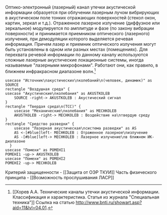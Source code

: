 
Оптико-электронный (лазерный) канал утечки акустической информации образуется при облучении лазерным лучом вибрирующих в акустическом поле тонких отражающих поверхностей (стекол окон, картин, зеркал и т.д.). Отраженное лазерное излучение (диффузное или зеркальное) модулируется по амплитуде и фазе (по закону вибрации поверхности) и принимается приемником оптического (лазерного) излучения, при демодуляции которого выделяется речевая информация. Причем лазер и приемник оптического излучения могут быть установлены в одном или разных местах (помещениях). Для перехвата речевой информации по данному каналу используются сложные лазерные акустические локационные системы, иногда называемые "лазерными микрофонами". Работают они, как правило, в ближнем инфракрасном диапазоне волн.[^1]


```plantuml
usecase "Источник\nакустических\nколебаний\n(человек, динамик)" as SOURCE
rectangle "Воздушная среда" {
usecase "Акустические\nколебания" as AKUSTKOLEB
    SOURCE -right-> AKUSTKOLEB : Акустический сигнал
}
rectangle "Твердая среда\n(ТСС)" {
    usecase "Механические\nколебания" as MECHKOLEB
    AKUSTKOLEB -right-> MECHKOLEB : Воздействие на\nтвердую среду
}
rectangle "Средство разведки" {
    usecase "Лазерная акустическая\nсистема разведки" as AS
    AS <-[#blue]left- MECHKOLEB : Отраженное лазерное\nизлучение
    AS -[#blue]left-> MECHKOLEB : Лазерное излучение\nв ближнем ИК-диапазоне
  }
usecase "Помехи" as POMEHI1
POMEHI1 -up-> AKUSTKOLEB
usecase "Помехи" as POMEHI2
POMEHI2 -up-> MECHKOLEB
```

Критерий защищенности - [[Защита от ОЭР ТКУИ]]
Часть физического принципа - [[Возможность прослушивания ЛАСР]]

[^1]:[[Хорев А.А. Технические каналы утечки акустической информации. Классификация и характеристика. Статья из журнала "Специальная техника"]]
Ссылка на статью http://www.bnti.ru/showart.asp?aid=11&lvl=04.01.
